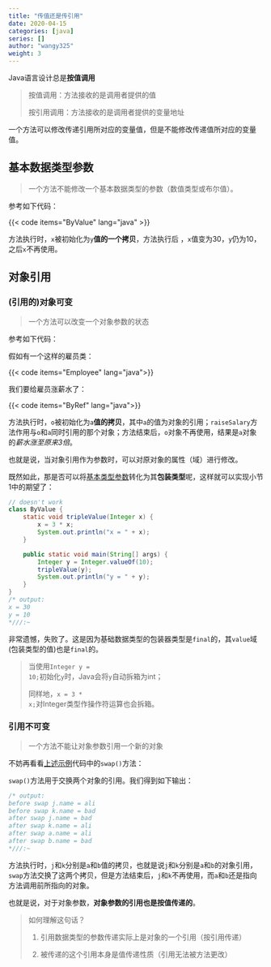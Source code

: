 ```yaml
---
title: "传值还是传引用"
date: 2020-04-15
categories: [java]
series: []
author: "wangy325"
weight: 3
---
```


Java语言设计总是**按值调用**

> 按值调用：方法接收的是调用者提供的值
>
> 按引用调用：方法接收的是调用者提供的变量地址

一个方法可以修改传递引用所对应的变量值，但是不能修改传递值所对应的变量值。

<!--more-->

##  基本数据类型参数

> 一个方法不能修改一个基本数据类型的参数（数值类型或布尔值）。

参考如下代码：


{{< code items="ByValue" lang="java" >}}

方法执行时，`x`被初始化为`y`**值的一个拷贝**，方法执行后 ，`x`值变为30，`y`仍为10，之后`x`不再使用。


##  对象引用

### (引用的)对象可变

> 一个方法可以改变一个对象参数的状态

参考如下代码</span>：

假如有一个这样的<span id="employee">雇员类</span>：

{{< code items="Employee" lang="java">}}

<span id="m2">我们要给雇员涨薪水了</span>：

{{< code items="ByRef" lang="java">}}


方法执行时，`o`被初始化为`a`**值的拷贝**，其中`a`的值为对象的引用；`raiseSalary`方法作用与`o`和`a`同时引用的那个对象；方法结束后，`o`对象不再使用，结果是`a`对象的*薪水涨至原来3倍*。

也就是说，当对象引用作为参数时，可以对原对象的属性（域）进行修改。

既然如此，那是否可以将[基本类型参数](./3_传值还是传引用.md/#基本数据类型参数)转化为其**包装类型**呢，这样就可以实现小节1中的期望了：

```java
// doesn't work
class ByValue {
    static void tripleValue(Integer x) {
        x = 3 * x;
        System.out.println("x = " + x);
    }

    public static void main(String[] args) {
        Integer y = Integer.valueOf(10);
        tripleValue(y);
        System.out.println("y = " + y);
    }
}
/* output:
x = 30
y = 10
*///:~
```

非常遗憾，失败了。这是因为基础数据类型的包装器类型是`final`的，其`value`域(包装类型的值)也是`final`的。


> 当使用<code>Integer y = 10;</code>初始化`y`时，Java会将`y`自动拆箱为int；
>
> 同样地，<code>x = 3 * x;</code>对Integer类型作操作符运算也会拆箱。

### 引用不可变

> 一个方法不能让对象参数引用一个新的对象

不妨再看看[上述示例](./3_传值还是传引用.md/#m2)代码中的`swap()`方法：

`swap()`方法用于交换两个对象的引用。我们得到如下输出：

```java
/* output:
before swap j.name = ali
before swap k.name = bad
after swap j.name = bad
after swap k.name = ali
after swap a.name = ali
after swap b.name = bad
*///:~
```

方法执行时，`j`和`k`分别是`a`和`b`值的拷贝，也就是说`j`和`k`分别是`a`和`b`的对象引用，`swap`方法交换了这两个拷贝，但是方法结束后，`j`和`k`不再使用，而`a`和`b`还是指向方法调用前所指向的对象。

也就是说，对于对象参数，**对象参数的引用也是按值传递的**。

> 如何理解这句话？
>
> 1. 引用数据类型的参数传递实际上是对象的一个引用（按引用传递）
>
> 2. 被传递的这个引用本身是值传递性质（引用无法被方法更改）
